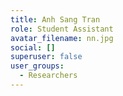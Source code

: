 ```yaml
---
title: Anh Sang Tran
role: Student Assistant
avatar_filename: nn.jpg
social: []
superuser: false
user_groups:
  - Researchers
---
```

